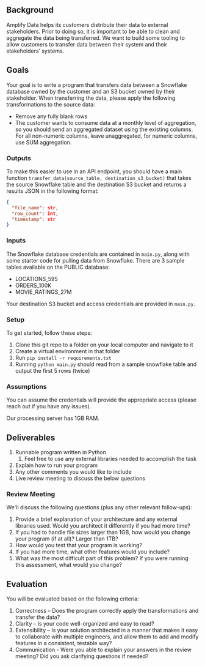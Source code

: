 ## Background

Amplify Data helps its customers distribute their data to external stakeholders. Prior to doing so, it is important to be able to clean and aggregate the data being transferred. We want to build some tooling to allow customers to transfer data between their system and their stakeholders’ systems.

## Goals

Your goal is to write a program that transfers data between a Snowflake database owned by the customer and an S3 bucket owned by their stakeholder. When transferring the data, please apply the following transformations to the source data:

- Remove any fully blank rows
- The customer wants to consume data at a monthly level of aggregation, so you should send an aggregated dataset using the existing columns. For all non-numeric columns, leave unaggregated, for numeric columns, use SUM aggregation.

### Outputs

To make this easier to use in an API endpoint, you should have a main function `transfer_data(source_table, destination_s3_bucket)` that takes the source Snowflake table and the destination S3 bucket and returns a results JSON in the following format:

```json
{
  "file_name": str,
  "row_count": int,
  "timestamp": str
}
```

### Inputs

The Snowflake database credentials are contained in `main.py`, along with some starter code for pulling data from Snowflake.  There are 3 sample tables available on the PUBLIC database:

- LOCATIONS_595
- ORDERS_100K
- MOVIE_RATINGS_27M

Your destination S3 bucket and access credentials are provided in `main.py`.

### Setup

To get started, follow these steps:

1. Clone this git repo to a folder on your local computer and navigate to it
2. Create a virtual environment in that folder
3. Run `pip install -r requirements.txt` 
4. Running `python main.py` should read from a sample snowflake table and output the first 5 rows (twice)

### Assumptions

You can assume the credentials will provide the appropriate access (please reach out if you have any issues).

Our processing server has 1GB RAM.

## Deliverables

1. Runnable program written in Python
    1. Feel free to use any external libraries needed to accomplish the task
2. Explain how to run your program 
3. Any other comments you would like to include
4. Live review meeting to discuss the below questions

### Review Meeting

We'll discuss the following questions (plus any other relevant follow-ups):

1. Provide a brief explanation of your architecture and any external libraries used. Would you architect it differently if you had more time?
2. If you had to handle file sizes larger than 1GB, how would you change your program (if at all)? Larger than 1TB?
3. How would you test that your program is working?
4. If you had more time, what other features would you include?
5. What was the most difficult part of this problem? If you were running this assessment, what would you change?

## Evaluation

You will be evaluated based on the following criteria:

1. Correctness – Does the program correctly apply the transformations and transfer the data? 
2. Clarity – Is your code well-organized and easy to read? 
3. Extensibility – Is your solution architected in a manner that makes it easy to collaborate with multiple engineers, and allow them to add and modify features in a consistent, testable way?
4. Communication - Were you able to explain your answers in the review meeting? Did you ask clarifying questions if needed?
